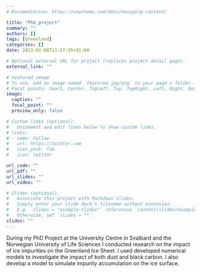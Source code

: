 ```yaml
---
# Documentation: https://wowchemy.com/docs/managing-content/

title: "Phd_project"
summary: ""
authors: []
tags: [Greenland]
categories: []
date: 2023-01-08T11:57:55+01:00

# Optional external URL for project (replaces project detail page).
external_link: ""

# Featured image
# To use, add an image named `featured.jpg/png` to your page's folder.
# Focal points: Smart, Center, TopLeft, Top, TopRight, Left, Right, BottomLeft, Bottom, BottomRight.
image:
  caption: ""
  focal_point: ""
  preview_only: false

# Custom links (optional).
#   Uncomment and edit lines below to show custom links.
# links:
# - name: Follow
#   url: https://twitter.com
#   icon_pack: fab
#   icon: twitter

url_code: ""
url_pdf: ""
url_slides: ""
url_video: ""

# Slides (optional).
#   Associate this project with Markdown slides.
#   Simply enter your slide deck's filename without extension.
#   E.g. `slides = "example-slides"` references `content/slides/example-slides.md`.
#   Otherwise, set `slides = ""`.
slides: ""
---
```


During my PhD Project at the University Centre in Svalbard and the Norwegian University of Life Sciences I conducted research on the impact of ice impurities on the Greenland Ice Sheet. I used developed  numerical models to investigate the impact of both dust and black carbon. I also develop a model to simulate impurity accumulation on the ice surface.
